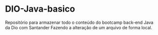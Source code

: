 # DIO-Java-basico
Repositório para armazenar todo o conteúdo do bootcamp back-end Java da Dio com Santander
Fazendo a alteração de um arquivo de forma local.
